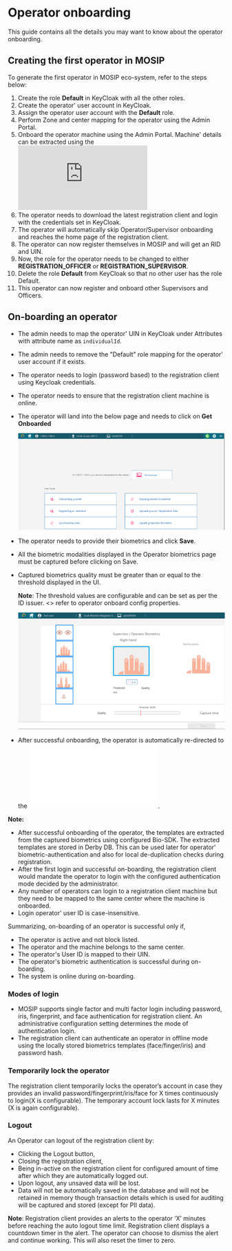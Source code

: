 # Operator onboarding 
This guide contains all the details you may want to know about the operator onboarding.

## Creating the first operator in MOSIP
To generate the first operator in MOSIP eco-system, refer to the steps below:
1. Create the role **Default** in KeyCloak with all the other roles.
1. Create the operator' user account in KeyCloak.
1. Assign the operator user account with the **Default** role.
1. Perform Zone and center mapping for the operator using the Admin Portal.
1. Onboard the operator machine using the Admin Portal. Machine' details can be extracted using the ![TPM utility](https://github.com/mosip/mosip-infra/blob/develop/deployment/sandbox-v2/utils/tpm/key_extractor/README.md)
1. The operator needs to download the latest registration client and login with the credentials set in KeyCloak.
1. The operator will automatically skip Operator/Supervisor onboarding and reaches the home page of the registration client.
1. The operator can now register themselves in MOSIP and will get an RID and UIN.
1. Now, the role for the operator needs to be changed to either **REGISTRATION_OFFICER** or **REGISTRATION_SUPERVISOR**. 
1. Delete the role **Default** from KeyCloak so that no other user has the role Default.   
1. This operator can now register and onboard other Supervisors and Officers.

## On-boarding an operator
* The admin needs to map the operator' UIN in KeyCloak under Attributes with attribute name as `individualId`.
* The admin needs to remove the "Default" role mapping for the operator' user account if it exists.
* The operator needs to login (password based) to the registration client using Keycloak credentials.
* The operator needs to ensure that the registration client machine is online.
* The operator will land into the below page and needs to click on **Get Onboarded**

  ![](_images/reg-client-user-onboard.png)

* The operator needs to provide their biometrics and click **Save**.
* All the biometric modalities displayed in the Operator biometrics page must be captured before clicking on Save.
* Captured biometrics quality must be greater than or equal to the threshold displayed in the UI.

  **Note**: The threshold values are configurable and can be set as per the ID issuer.
<<link to reg client config.md>> refer to operator onboard config properties.

  ![](_images/reg-client-biometric-page.png) 

* After successful onboarding, the operator is automatically re-directed to the ![registration client home page](registration-client-home-page.md).

**Note:**
- After successful onboarding of the operator, the templates are extracted from the captured biometrics using configured Bio-SDK.
The extracted templates are stored in Derby DB. This can be used later for operator' biometric-authentication and also for local de-duplication checks during registration.
- After the first login and successful on-boarding, the registration client would mandate the operator to login with the configured authentication mode decided by the administrator.
- Any number of operators can login to a registration client machine but they need to be mapped to the same center where the machine is onboarded.
- Login operator' user ID is case-insensitive.

Summarizing, on-boarding of an operator is successful only if,
* The operator is active and not block listed.
* The operator and the machine belongs to the same center.
* The operator's User ID is mapped to their UIN. 
* The operator's biometric authentication is successful during on-boarding.
* The system is online during on-boarding.

### Modes of login
* MOSIP supports single factor and multi factor login including password, iris, fingerprint, and face authentication for registration client. An administrative configuration setting determines the mode of authentication login.
* The registration client can authenticate an operator in offline mode using the locally stored biometrics templates (face/finger/iris) and password hash.

### Temporarily lock the operator
The registration client temporarily locks the operator’s account in case they provides an invalid password/fingerprint/iris/face for X times continuously to login(X is configurable). The temporary account lock lasts for X minutes (X is again configurable).

### Logout
An Operator can logout of the registration client by:
* Clicking the Logout button, 
* Closing the registration client, 
* Being in-active on the registration client for configured amount of time after which they are automatically logged out.
* Upon logout, any unsaved data will be lost. 
* Data will not be automatically saved in the database and will not be retained in memory though transaction details which is used for auditing will be captured and stored (except for PII data).

**Note**: Registration client provides an alerts to the operator ‘X’ minutes before reaching the auto logout time limit. Registration client displays a countdown timer in the alert. The operator can choose to dismiss the alert and continue working. This will also reset the timer to zero.




